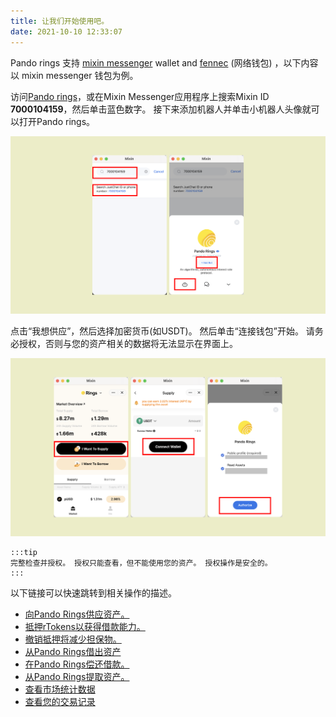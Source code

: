 ```yaml
---
title: 让我们开始使用吧。
date: 2021-10-10 12:33:07
---
```


Pando rings 支持 [mixin messenger](https://docs.pando.im/docs/wallets/mixin-messenger) wallet and [fennec](https://pando.im/fennec/) (网络钱包) ，以下内容以 mixin messenger 钱包为例。

访问[Pando rings](https://rings.pando.im)，或在Mixin Messenger应用程序上搜索Mixin ID **7000104159**，然后单击蓝色数字。 接下来添加机器人并单击小机器人头像就可以打开Pando rings。

![](../assets/rings-get-started-p1.png)

点击“我想供应”，然后选择加密货币(如USDT)。 然后单击“连接钱包”开始。 请务必授权，否则与您的资产相关的数据将无法显示在界面上。

![](../assets/rings-get-started-p2.png)

````mdx-code-block
:::tip
完整检查并授权。 授权只能查看，但不能使用您的资产。 授权操作是安全的。
:::
````

以下链接可以快速跳转到相关操作的描述。

- [向Pando Rings供应资产。](https://docs.pando.im/docs/rings/tutorials/how-to-supply)
- [抵押rTokens以获得借款能力。](https://docs.pando.im/docs/rings/tutorials/how-to-pledge)
- [撤销抵押将减少担保物。](https://docs.pando.im/docs/rings/tutorials/how-to-unpledge)
- [从Pando Rings借出资产](https://docs.pando.im/docs/rings/tutorials/how-to-borrow)
- [在Pando Rings偿还借款。](https://docs.pando.im/docs/rings/tutorials/how-to-repay)
- [从Pando Rings提取资产。](https://docs.pando.im/docs/rings/tutorials/how-to-withdraw)
- [查看市场统计数据](https://docs.pando.im/docs/rings/tutorials/check-market-stats)
- [查看您的交易记录](https://docs.pando.im/docs/rings/tutorials/check-tx-history)


